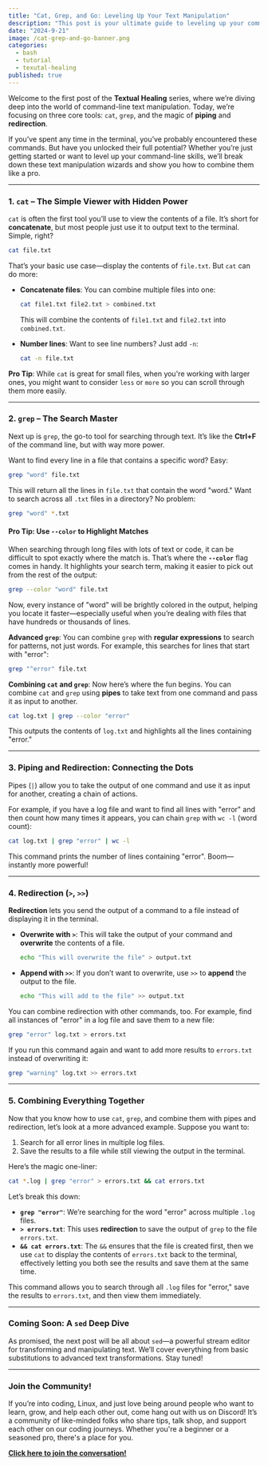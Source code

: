```yaml
---
title: "Cat, Grep, and Go: Leveling Up Your Text Manipulation"
description: "This post is your ultimate guide to leveling up your command-line game! We’re diving deep into the most commonly used text manipulation tools—cat, grep, and the magic of pipes and redirection. Learn how to efficiently search through text, manipulate files, and combine these tools like a pro. Plus, we’ve included a pro tip on how to use grep --color to make your searches even easier."
date: "2024-9-21"
image: /cat-grep-and-go-banner.png
categories:
  - bash
  - tutorial
  - texutal-healing
published: true
---
```


Welcome to the first post of the **Textual Healing** series, where we’re diving deep into the world of command-line text manipulation. Today, we’re focusing on three core tools: `cat`, `grep`, and the magic of **piping** and **redirection**.

If you’ve spent any time in the terminal, you’ve probably encountered these commands. But have you unlocked their full potential? Whether you’re just getting started or want to level up your command-line skills, we’ll break down these text manipulation wizards and show you how to combine them like a pro.

---

### **1. `cat` – The Simple Viewer with Hidden Power**

`cat` is often the first tool you’ll use to view the contents of a file. It’s short for **concatenate**, but most people just use it to output text to the terminal. Simple, right?

```bash
cat file.txt
```

That’s your basic use case—display the contents of `file.txt`. But `cat` can do more:

- **Concatenate files**: You can combine multiple files into one:

  ```bash
  cat file1.txt file2.txt > combined.txt
  ```

  This will combine the contents of `file1.txt` and `file2.txt` into `combined.txt`.

- **Number lines**: Want to see line numbers? Just add `-n`:

  ```bash
  cat -n file.txt
  ```

**Pro Tip**: While `cat` is great for small files, when you're working with larger ones, you might want to consider `less` or `more` so you can scroll through them more easily.

---

### **2. `grep` – The Search Master**

Next up is `grep`, the go-to tool for searching through text. It’s like the **Ctrl+F** of the command line, but with way more power.

Want to find every line in a file that contains a specific word? Easy:

```bash
grep "word" file.txt
```

This will return all the lines in `file.txt` that contain the word "word." Want to search across all `.txt` files in a directory? No problem:

```bash
grep "word" *.txt
```

#### **Pro Tip: Use `--color` to Highlight Matches**

When searching through long files with lots of text or code, it can be difficult to spot exactly where the match is. That’s where the **`--color`** flag comes in handy. It highlights your search term, making it easier to pick out from the rest of the output:

```bash
grep --color "word" file.txt
```

Now, every instance of "word" will be brightly colored in the output, helping you locate it faster—especially useful when you’re dealing with files that have hundreds or thousands of lines.

**Advanced `grep`**: You can combine `grep` with **regular expressions** to search for patterns, not just words. For example, this searches for lines that start with "error":

```bash
grep "^error" file.txt
```

**Combining `cat` and `grep`**: Now here’s where the fun begins. You can combine `cat` and `grep` using **pipes** to take text from one command and pass it as input to another.

```bash
cat log.txt | grep --color "error"
```

This outputs the contents of `log.txt` and highlights all the lines containing "error."

---

### **3. Piping and Redirection: Connecting the Dots**

Pipes (`|`) allow you to take the output of one command and use it as input for another, creating a chain of actions.

For example, if you have a log file and want to find all lines with "error" and then count how many times it appears, you can chain `grep` with `wc -l` (word count):

```bash
cat log.txt | grep "error" | wc -l
```

This command prints the number of lines containing "error". Boom—instantly more powerful!

---

### **4. Redirection (`>`, `>>`)**

**Redirection** lets you send the output of a command to a file instead of displaying it in the terminal.

- **Overwrite with `>`**: This will take the output of your command and **overwrite** the contents of a file.

  ```bash
  echo "This will overwrite the file" > output.txt
  ```

- **Append with `>>`**: If you don’t want to overwrite, use `>>` to **append** the output to the file.

  ```bash
  echo "This will add to the file" >> output.txt
  ```

You can combine redirection with other commands, too. For example, find all instances of "error" in a log file and save them to a new file:

```bash
grep "error" log.txt > errors.txt
```

If you run this command again and want to add more results to `errors.txt` instead of overwriting it:

```bash
grep "warning" log.txt >> errors.txt
```

---

### **5. Combining Everything Together**

Now that you know how to use `cat`, `grep`, and combine them with pipes and redirection, let’s look at a more advanced example. Suppose you want to:

1. Search for all error lines in multiple log files.
2. Save the results to a file while still viewing the output in the terminal.

Here’s the magic one-liner:

```bash
cat *.log | grep "error" > errors.txt && cat errors.txt
```

Let’s break this down:

- **`grep "error"`**: We’re searching for the word "error" across multiple `.log` files.
- **`> errors.txt`**: This uses **redirection** to save the output of `grep` to the file `errors.txt`.
- **`&& cat errors.txt`**: The `&&` ensures that the file is created first, then we use `cat` to display the contents of `errors.txt` back to the terminal, effectively letting you both see the results and save them at the same time.

This command allows you to search through all `.log` files for "error," save the results to `errors.txt`, and then view them immediately.

---

### **Coming Soon: A `sed` Deep Dive**

As promised, the next post will be all about `sed`—a powerful stream editor for transforming and manipulating text. We’ll cover everything from basic substitutions to advanced text transformations. Stay tuned!

---

### **Join the Community!**

If you’re into coding, Linux, and just love being around people who want to learn, grow, and help each other out, come hang out with us on Discord! It’s a community of like-minded folks who share tips, talk shop, and support each other on our coding journeys. Whether you're a beginner or a seasoned pro, there's a place for you.

**[Click here to join the conversation!](https://discord.gg/4PCy4Bz)**
